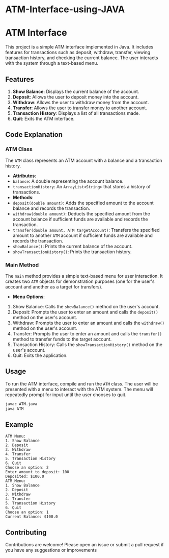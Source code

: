 # ATM-Interface-using-JAVA
# ATM Interface
This project is a simple ATM interface implemented in Java. It includes features for transactions such as 
deposit, withdraw, transfer, viewing transaction history, and checking the current balance. The user 
interacts with the system through a text-based menu.
## Features
1. **Show Balance**: Displays the current balance of the account.
2. **Deposit**: Allows the user to deposit money into the account.
3. **Withdraw**: Allows the user to withdraw money from the account.
4. **Transfer**: Allows the user to transfer money to another account.
5. **Transaction History**: Displays a list of all transactions made.
6. **Quit**: Exits the ATM interface.
## Code Explanation
### ATM Class
The `ATM` class represents an ATM account with a balance and a transaction history.
- **Attributes**:
 - `balance`: A double representing the account balance.
 - `transactionHistory`: An `ArrayList<String>` that stores a history of transactions.
- **Methods**:
 - `deposit(double amount)`: Adds the specified amount to the account balance and records the 
transaction.
 - `withdraw(double amount)`: Deducts the specified amount from the account balance if sufficient 
funds are available and records the transaction.
 - `transfer(double amount, ATM targetAccount)`: Transfers the specified amount to another `ATM` 
account if sufficient funds are available and records the transaction.
 - `showBalance()`: Prints the current balance of the account.
 - `showTransactionHistory()`: Prints the transaction history.
### Main Method
The `main` method provides a simple text-based menu for user interaction. It creates two `ATM` objects 
for demonstration purposes (one for the user's account and another as a target for transfers).
- **Menu Options**:
 1. Show Balance: Calls the `showBalance()` method on the user's account.
 2. Deposit: Prompts the user to enter an amount and calls the `deposit()` method on the user's account.
 3. Withdraw: Prompts the user to enter an amount and calls the `withdraw()` method on the user's 
account.
 4. Transfer: Prompts the user to enter an amount and calls the `transfer()` method to transfer funds to 
the target account.
 5. Transaction History: Calls the `showTransactionHistory()` method on the user's account.
 6. Quit: Exits the application.
## Usage
To run the ATM interface, compile and run the `ATM` class. The user will be presented with a menu to 
interact with the ATM system. The menu will repeatedly prompt for input until the user chooses to quit.
```bash
javac ATM.java
java ATM
```
## Example
```
ATM Menu:
1. Show Balance
2. Deposit
3. Withdraw
4. Transfer
5. Transaction History
6. Quit
Choose an option: 2
Enter amount to deposit: 100
Deposited: $100.0
ATM Menu:
1. Show Balance
2. Deposit
3. Withdraw
4. Transfer
5. Transaction History
6. Quit
Choose an option: 1
Current Balance: $100.0
```
## Contributing
Contributions are welcome! Please open an issue or submit a pull request if you have any suggestions or 
improvements
